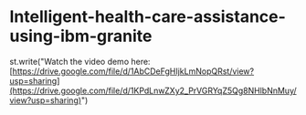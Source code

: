 # Intelligent-health-care-assistance-using-ibm-granite
st.write("Watch the video demo here: [https://drive.google.com/file/d/1AbCDeFgHIjkLmNopQRst/view?usp=sharing](https://drive.google.com/file/d/1KPdLnwZXy2_PrVGRYqZ5Qg8NHlbNnMuy/view?usp=sharing)")

